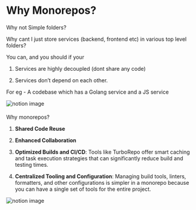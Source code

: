 # Why Monorepos?

#### 

[](#df6a4ddfa33642d5a43b773a4f731677 "Why not Simple folders?")Why not Simple folders?

Why cant I just store services (backend, frontend etc) in various top level folders?

You can, and you should if your

1.  Services are highly decoupled (dont share any code)

2.  Services don’t depend on each other.

For eg - A codebase which has a Golang service and a JS service

![notion image](https://www.notion.so/image/https%3A%2F%2Fprod-files-secure.s3.us-west-2.amazonaws.com%2F085e8ad8-528e-47d7-8922-a23dc4016453%2F457b1c41-8f8c-47c7-881a-814ae54898b2%2FScreenshot_2024-03-16_at_2.54.08_AM.png?table=block&id=46bc3f63-54f9-4749-87ff-42722c34de81&cache=v2)

#### 

[](#20a882dc24b14d3bbfa0e21ee3e8bce1 "Why monorepos?")Why monorepos?

1.  **Shared Code Reuse**

2.  **Enhanced Collaboration**

3.  **Optimized Builds and CI/CD**: Tools like TurboRepo offer smart caching and task execution strategies that can significantly reduce build and testing times.

4.  **Centralized Tooling and Configuration**: Managing build tools, linters, formatters, and other configurations is simpler in a monorepo because you can have a single set of tools for the entire project.

![notion image](https://www.notion.so/image/https%3A%2F%2Fprod-files-secure.s3.us-west-2.amazonaws.com%2F085e8ad8-528e-47d7-8922-a23dc4016453%2F778d65fc-118f-48f3-afc6-0c60af28ffb0%2FScreenshot_2024-03-16_at_2.55.59_AM.png?table=block&id=22ab6b78-b5f8-4852-b887-aec1778e8bbf&cache=v2)